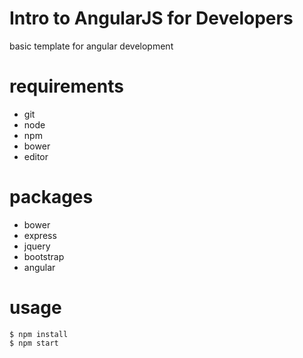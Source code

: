 Intro to AngularJS for Developers
======

basic template for angular development

requirements
======

 * git
 * node
 * npm
 * bower
 * editor

packages
======

 * bower
 * express
 * jquery
 * bootstrap
 * angular

usage
======

    $ npm install
    $ npm start
